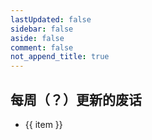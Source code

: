 ```yaml
---
lastUpdated: false
sidebar: false
aside: false
comment: false
not_append_title: true
---
```


## 每周（？）更新的废话

<script setup lang="ts">
import { data as weekly } from '../.vitepress/theme/data/weekly.data.ts'
</script>

<!-- use v-for to generate the weekly list -->

<ul>
  <li v-for="item in weekly" :key="item">
    <a :href="`/weekly/${item}`">{{ item }}</a>
  </li>
</ul>
